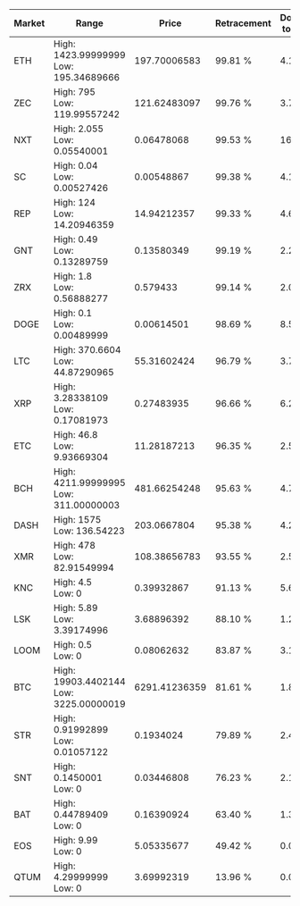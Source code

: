 | Market | Range | Price| Retracement | Doubles to 50% |
| --- | --- | --- | --- | --- |
| ETH | High: 1423.99999999<br />Low: 195.34689666 | 197.70006583 | 99.81 % | 4.10 |
| ZEC | High: 795<br />Low: 119.99557242 | 121.62483097 | 99.76 % | 3.76 |
| NXT | High: 2.055<br />Low: 0.05540001 | 0.06478068 | 99.53 % | 16.29 |
| SC | High: 0.04<br />Low: 0.00527426 | 0.00548867 | 99.38 % | 4.12 |
| REP | High: 124<br />Low: 14.20946359 | 14.94212357 | 99.33 % | 4.62 |
| GNT | High: 0.49<br />Low: 0.13289759 | 0.13580349 | 99.19 % | 2.29 |
| ZRX | High: 1.8<br />Low: 0.56888277 | 0.579433 | 99.14 % | 2.04 |
| DOGE | High: 0.1<br />Low: 0.00489999 | 0.00614501 | 98.69 % | 8.54 |
| LTC | High: 370.6604<br />Low: 44.87290965 | 55.31602424 | 96.79 % | 3.76 |
| XRP | High: 3.28338109<br />Low: 0.17081973 | 0.27483935 | 96.66 % | 6.28 |
| ETC | High: 46.8<br />Low: 9.93669304 | 11.28187213 | 96.35 % | 2.51 |
| BCH | High: 4211.99999995<br />Low: 311.00000003 | 481.66254248 | 95.63 % | 4.70 |
| DASH | High: 1575<br />Low: 136.54223 | 203.0667804 | 95.38 % | 4.21 |
| XMR | High: 478<br />Low: 82.91549994 | 108.38656783 | 93.55 % | 2.59 |
| KNC | High: 4.5<br />Low: 0 | 0.39932867 | 91.13 % | 5.63 |
| LSK | High: 5.89<br />Low: 3.39174996 | 3.68896392 | 88.10 % | 1.26 |
| LOOM | High: 0.5<br />Low: 0 | 0.08062632 | 83.87 % | 3.10 |
| BTC | High: 19903.4402144<br />Low: 3225.00000019 | 6291.41236359 | 81.61 % | 1.84 |
| STR | High: 0.91992899<br />Low: 0.01057122 | 0.1934024 | 79.89 % | 2.41 |
| SNT | High: 0.1450001<br />Low: 0 | 0.03446808 | 76.23 % | 2.10 |
| BAT | High: 0.44789409<br />Low: 0 | 0.16390924 | 63.40 % | 1.37 |
| EOS | High: 9.99<br />Low: 0 | 5.05335677 | 49.42 % | 0.00 |
| QTUM | High: 4.29999999<br />Low: 0 | 3.69992319 | 13.96 % | 0.00 |

